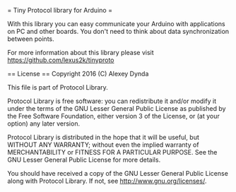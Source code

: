 = Tiny Protocol library for Arduino =

With this library you can easy communicate your Arduino with applications 
on PC and other boards. You don't need to think about data synchronization 
between points.

For more information about this library please visit
https://github.com/lexus2k/tinyproto

== License ==
Copyright 2016 (C) Alexey Dynda

This file is part of Protocol Library.

Protocol Library is free software: you can redistribute it and/or modify
it under the terms of the GNU Lesser General Public License as published by
the Free Software Foundation, either version 3 of the License, or
(at your option) any later version.

Protocol Library is distributed in the hope that it will be useful,
but WITHOUT ANY WARRANTY; without even the implied warranty of
MERCHANTABILITY or FITNESS FOR A PARTICULAR PURPOSE.  See the
GNU Lesser General Public License for more details.

You should have received a copy of the GNU Lesser General Public License
along with Protocol Library.  If not, see <http://www.gnu.org/licenses/>.


